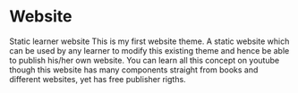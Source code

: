 # Website
Static learner website
This is my first website theme. A static website which can be used by any learner to modify this existing theme and hence be able to publish his/her own website.
You can learn all this concept on youtube though this website has many components straight from books and different websites, yet has free publisher rigths.
